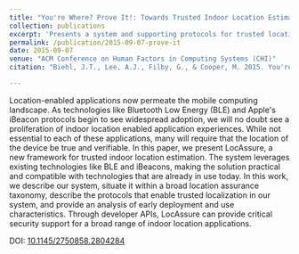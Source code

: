 ```yaml
---
title: "You're Where? Prove It!: Towards Trusted Indoor Location Estimation of Mobile Devices."
collection: publications
excerpt: 'Presents a system and supporting protocols for trusted location estimation using standard BLE beacon technologies and mobile frameworks.'
permalink: /publication/2015-09-07-prove-it
date: 2015-09-07
venue: "ACM Conference on Human Factors in Computing Systems (CHI)"
citation: "Biehl, J.T., Lee, A.J., Filby, G., & Cooper, M. 2015. You're Where? Prove It!: Towards Trusted Indoor Location Estimation of Mobile Devices. <i>In Proceedings of the 2015 ACM International Joint Conference on Pervasive and Ubiquitous Computing (UbiComp '15)</i>. ACM, New York, NY, USA, 909-919."

---
```

Location-enabled applications now permeate the mobile computing landscape. As technologies like Bluetooth Low Energy (BLE) and Apple's iBeacon protocols begin to see widespread adoption, we will no doubt see a proliferation of indoor location enabled application experiences. While not essential to each of these applications, many will require that the location of the device be true and verifiable. In this paper, we present LocAssure, a new framework for trusted indoor location estimation. The system leverages existing technologies like BLE and iBeacons, making the solution practical and compatible with technologies that are already in use today. In this work, we describe our system, situate it within a broad location assurance taxonomy, describe the protocols that enable trusted localization in our system, and provide an analysis of early deployment and use characteristics. Through developer APIs, LocAssure can provide critical security support for a broad range of indoor location applications.

DOI: [10.1145/2750858.2804284](https://doi.org/10.1145/2750858.2804284)
